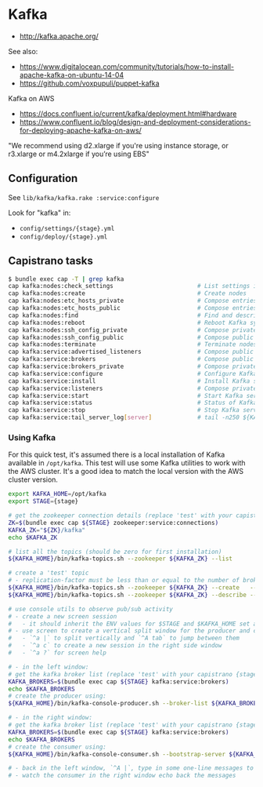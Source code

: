 # Kafka

- http://kafka.apache.org/

See also:
- https://www.digitalocean.com/community/tutorials/how-to-install-apache-kafka-on-ubuntu-14-04
- https://github.com/voxpupuli/puppet-kafka

Kafka on AWS
- https://docs.confluent.io/current/kafka/deployment.html#hardware
- https://www.confluent.io/blog/design-and-deployment-considerations-for-deploying-apache-kafka-on-aws/

"We recommend using d2.xlarge if you're using instance storage, or r3.xlarge or m4.2xlarge if you’re using EBS"


## Configuration

See `lib/kafka/kafka.rake :service:configure`

Look for "kafka" in:
 - `config/settings/{stage}.yml`
 - `config/deploy/{stage}.yml`

## Capistrano tasks

```bash
$ bundle exec cap -T | grep kafka
cap kafka:nodes:check_settings                        # List settings in this project
cap kafka:nodes:create                                # Create nodes
cap kafka:nodes:etc_hosts_private                     # Compose entries for /etc/hosts using private IPs
cap kafka:nodes:etc_hosts_public                      # Compose entries for /etc/hosts using public IPs
cap kafka:nodes:find                                  # Find and describe all nodes
cap kafka:nodes:reboot                                # Reboot Kafka systems - WARNING, can reset IPs
cap kafka:nodes:ssh_config_private                    # Compose private entries for ~/.ssh/config for nodes
cap kafka:nodes:ssh_config_public                     # Compose public entries for ~/.ssh/config for nodes
cap kafka:nodes:terminate                             # Terminate nodes
cap kafka:service:advertised_listeners                # Compose public advertised.listeners for brokers
cap kafka:service:brokers                             # Compose public brokers for client connections
cap kafka:service:brokers_private                     # Compose private brokers for client connections
cap kafka:service:configure                           # Configure Kafka service
cap kafka:service:install                             # Install Kafka service
cap kafka:service:listeners                           # Compose private listeners for brokers
cap kafka:service:start                               # Start Kafka service
cap kafka:service:status                              # Status of Kafka service
cap kafka:service:stop                                # Stop Kafka service
cap kafka:service:tail_server_log[server]             # tail -n250 ${KAFKA_HOME}/logs/server.log
```

### Using Kafka

For this quick test, it's assumed there is a local installation of Kafka available in `/opt/kafka`.  This
test will use some Kafka utilities to work with the AWS cluster.  It's a good idea to match the
local version with the AWS cluster version.

```bash
export KAFKA_HOME=/opt/kafka
export STAGE={stage}

# get the zookeeper connection details (replace 'test' with your capistrano {stage})
ZK=$(bundle exec cap ${STAGE} zookeeper:service:connections)
KAFKA_ZK="${ZK}/kafka"
echo $KAFKA_ZK

# list all the topics (should be zero for first installation)
${KAFKA_HOME}/bin/kafka-topics.sh --zookeeper ${KAFKA_ZK} --list

# create a 'test' topic
# - replication-factor must be less than or equal to the number of brokers
${KAFKA_HOME}/bin/kafka-topics.sh --zookeeper ${KAFKA_ZK} --create   --topic test --partitions 2 --replication-factor 1 --if-not-exists
${KAFKA_HOME}/bin/kafka-topics.sh --zookeeper ${KAFKA_ZK} --describe --topic test

# use console utils to observe pub/sub activity
# - create a new screen session
#   - it should inherit the ENV values for $STAGE and $KAFKA_HOME set above
# - use screen to create a vertical split window for the producer and consumer:
#   - `^a |` to split vertically and `^A tab` to jump between them
#   - `^a c` to create a new session in the right side window
#   - `^a ?` for screen help

# - in the left window:
# get the kafka broker list (replace 'test' with your capistrano {stage})
KAFKA_BROKERS=$(bundle exec cap ${STAGE} kafka:service:brokers)
echo $KAFKA_BROKERS
# create the producer using:
${KAFKA_HOME}/bin/kafka-console-producer.sh --broker-list ${KAFKA_BROKERS} --topic test

# - in the right window:
# get the kafka broker list (replace 'test' with your capistrano {stage})
KAFKA_BROKERS=$(bundle exec cap ${STAGE} kafka:service:brokers)
echo $KAFKA_BROKERS
# create the consumer using:
${KAFKA_HOME}/bin/kafka-console-consumer.sh --bootstrap-server ${KAFKA_BROKERS} --topic test

# - back in the left window, `^A |`, type in some one-line messages to the 'test' topic
# - watch the consumer in the right window echo back the messages
```
